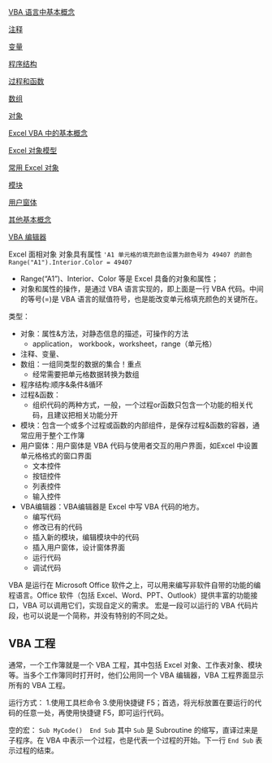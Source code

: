 [VBA 语言中基本概念](https://www.lanrenexcel.com/10-basic-excel-vba-concept/#VBA_yu_yan_zhong_ji_ben_gai_nian)

[注释](https://www.lanrenexcel.com/10-basic-excel-vba-concept/#zhu_shi)

[变量](https://www.lanrenexcel.com/10-basic-excel-vba-concept/#bian_liang)

[程序结构](https://www.lanrenexcel.com/10-basic-excel-vba-concept/#cheng_xu_jie_gou)

[过程和函数](https://www.lanrenexcel.com/10-basic-excel-vba-concept/#guo_cheng_he_han_shu)

[数组](https://www.lanrenexcel.com/10-basic-excel-vba-concept/#shu_zu)

[对象](https://www.lanrenexcel.com/10-basic-excel-vba-concept/#dui_xiang)

[Excel VBA 中的基本概念](https://www.lanrenexcel.com/10-basic-excel-vba-concept/#Excel_VBA_zhong_de_ji_ben_gai_nian)

[Excel 对象模型](https://www.lanrenexcel.com/10-basic-excel-vba-concept/#Excel_dui_xiang_mo_xing)

[常用 Excel 对象](https://www.lanrenexcel.com/10-basic-excel-vba-concept/#chang_yong_Excel_dui_xiang)

[模块](https://www.lanrenexcel.com/10-basic-excel-vba-concept/#mo_kuai)

[用户窗体](https://www.lanrenexcel.com/10-basic-excel-vba-concept/#yong_hu_chuang_ti)

[其他基本概念](https://www.lanrenexcel.com/10-basic-excel-vba-concept/#qi_ta_ji_ben_gai_nian)

[VBA 编辑器](https://www.lanrenexcel.com/10-basic-excel-vba-concept/#VBA_bian_ji_qi)

Excel 面相对象
对象具有属性
`'A1 单元格的填充颜色设置为颜色号为 49407 的颜色 
Range("A1").Interior.Color = 49407`

-   Range(“A1”)、Interior、Color 等是 Excel 具备的对象和属性；
-   对象和属性的操作，是通过 VBA 语言实现的，即上面是一行 VBA 代码。中间的等号(=)是 VBA 语言的赋值符号，也是能改变单元格填充颜色的关键所在。


类型：
-  对象：属性&方法，对静态信息的描述，可操作的方法
	- application， workbook，worksheet，range（单元格）
- 注释、变量、
- 数组：一组同类型的数据的集合！重点
	- 经常需要把单元格数据转换为数组
- 程序结构:顺序&条件&循环
- 过程&函数：
	- 组织代码的两种方式，一般，一个过程or函数只包含一个功能的相关代码，且建议把相关功能分开
- 模块：包含一个或多个过程或函数的内部组件，是保存过程&函数的容器，通常应用于整个工作簿
- 用户窗体：用户窗体是 VBA 代码与使用者交互的用户界面，如Excel 中设置单元格格式的窗口界面
	-   文本控件
	-   按钮控件
	-   列表控件
	-   输入控件
- VBA编辑器：VBA编辑器是 Excel 中写 VBA 代码的地方。
	-   编写代码
	-   修改已有的代码
	-   插入新的模块，编辑模块中的代码
	-   插入用户窗体，设计窗体界面
	-   运行代码
	-   调试代码


VBA 是运行在 Microsoft Office 软件之上，可以用来编写非软件自带的功能的编程语言。Office 软件（包括 Excel、Word、PPT、Outlook）提供丰富的功能接口，VBA 可以调用它们，实现自定义的需求。
宏是一段可以运行的 VBA 代码片段，也可以说是一个简称，并没有特别的不同之处。



## VBA 工程
通常，一个工作簿就是一个 VBA 工程，其中包括 Excel 对象、工作表对象、模块等。当多个工作簿同时打开时，他们公用同一个 VBA 编辑器，VBA 工程界面显示所有的 VBA 工程。

运行方式：
1.使用工具栏命令
3.使用快捷键 F5；首选，将光标放置在要运行的代码的任意一处，再使用快捷键 F5，即可运行代码。

空的宏：
`Sub MyCode() 
End Sub`
其中 `Sub` 是 Subroutine 的缩写，直译过来是子程序。在 VBA 中表示一个过程，也是代表一个过程的开始。下一行 `End Sub` 表示过程的结束。

